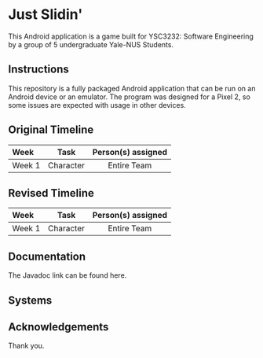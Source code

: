 # Just Slidin'

This Android application is a game built for YSC3232: Software Engineering by a group of 5 undergraduate Yale-NUS Students.  

## Instructions

This repository is a fully packaged Android application that can be run on an Android device or an emulator. The program was designed for a Pixel 2, so some issues are expected with usage in other devices.

## Original Timeline

Week | Task| Person(s) assigned
:-- | :--: | :--:
Week 1 | Character | Entire Team


## Revised Timeline
Week | Task | Person(s) assigned
:-- | :--: | :--: 
Week 1 | Character | Entire Team

## Documentation
The Javadoc link can be found here.

## Systems



## Acknowledgements
Thank you.
